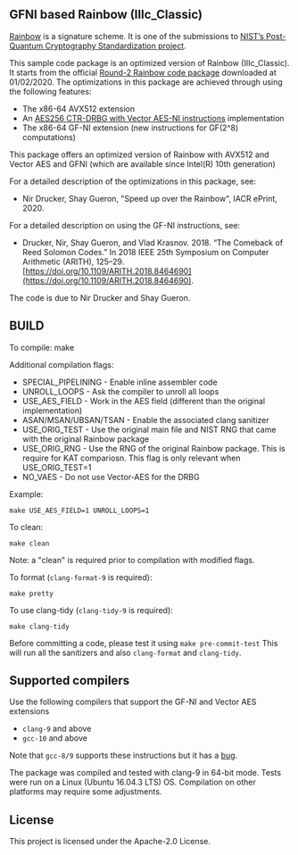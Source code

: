 GFNI based Rainbow (IIIc_Classic)
-----------------------------------------------------------------------------

[Rainbow](https://csrc.nist.gov/projects/post-quantum-cryptography/round-2-submissions) is a signature scheme. It is one of the submissions to [NIST’s Post-Quantum Cryptography Standardization project]( https://csrc.nist.gov/projects/post-quantum-cryptography).

This sample code package is an optimized version of Rainbow (IIIc_Classic). It starts from the official [Round-2 Rainbow code package](https://csrc.nist.gov/CSRC/media/Projects/Post-Quantum-Cryptography/documents/round-2/submissions/Rainbow-Round2.zip) downloaded at 01/02/2020. The optimizations in this package are achieved through using the following features:
- The x86-64 AVX512 extension
- An [AES256 CTR-DRBG with Vector AES-NI instructions](https://github.com/aws-samples/ctr-drbg-with-vector-aes-ni) implementation
- The x86-64 GF-NI extension (new instructions for GF(2^8) computations)

This package offers an optimized version of Rainbow with AVX512 and Vector AES and GFNI (which are available since Intel(R) 10th generation)

For a detailed description of the optimizations in this package, see: 
- Nir Drucker, Shay Gueron, "Speed up over the Rainbow", IACR ePrint, 2020.

For a detailed description on using the GF-NI instructions, see:
- Drucker, Nir, Shay Gueron, and Vlad Krasnov. 2018. “The Comeback of Reed Solomon Codes.” In 2018 IEEE 25th Symposium on Computer Arithmetic (ARITH), 125–29. [https://doi.org/10.1109/ARITH.2018.8464690](https://doi.org/10.1109/ARITH.2018.8464690).

The code is due to Nir Drucker and Shay Gueron. 

BUILD
-----

To compile:
    make

Additional compilation flags:
 - SPECIAL_PIPELINING   - Enable inline assembler code
 - UNROLL_LOOPS         - Ask the compiler to unroll all loops
 - USE_AES_FIELD        - Work in the AES field (different than the original implementation)
 - ASAN/MSAN/UBSAN/TSAN - Enable the associated clang sanitizer
 - USE_ORIG_TEST        - Use the original main file and NIST RNG that came with the original Rainbow package
 - USE_ORIG_RNG         - Use the RNG of the original Rainbow package. This is require for KAT compariosn. This flag is only relevant when USE_ORIG_TEST=1
 - NO_VAES              - Do not use Vector-AES for the DRBG

Example: 

`make USE_AES_FIELD=1 UNROLL_LOOPS=1`

To clean:

`make clean`

Note: a "clean" is required prior to compilation with modified flags.

To format (`clang-format-9` is required):

`make pretty`

To use clang-tidy (`clang-tidy-9` is required):

`make clang-tidy`

Before committing a code, please test it using
`make pre-commit-test` 
This will run all the sanitizers and also `clang-format` and `clang-tidy`.

Supported compilers
-------------------
Use the following compilers that support the GF-NI and Vector AES extensions
- `clang-9` and above
- `gcc-10` and above

Note that `gcc-8/9` supports these instructions but it has a [bug](https://www.mail-archive.com/gcc-bugs@gcc.gnu.org/msg632510.html).

The package was compiled and tested with clang-9 in 64-bit mode. 
Tests were run on a Linux (Ubuntu 16.04.3 LTS) OS. 
Compilation on other platforms may require some adjustments.

## License
This project is licensed under the Apache-2.0 License.

